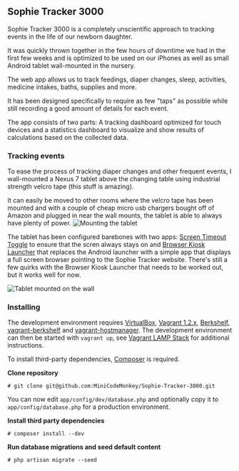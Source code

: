 ## Sophie Tracker 3000

Sophie Tracker 3000 is a completely unscientific approach to tracking events in the life of our newborn daughter.

It was quickly thrown together in the few hours of downtime we had in the first few weeks and is optimized to be used on our iPhones as well as small Android tablet wall-mounted in the nursery.

The web app allows us to track feedings, diaper changes, sleep, activities, medicine intakes, baths, supplies and more.

It has been designed specifically to require as few "taps" as possible while still recording a good amount of details for each event.

The app consists of two parts: A tracking dashboard optimized for touch devices and a statistics dashboard to visualize and show results of calculations based on the collected data.

### Tracking events

To ease the process of tracking diaper changes and other frequent events, I wall-mounted a Nexus 7 tablet above the changing table using industrial strength velcro tape (this stuff is amazing).

It can easily be moved to other rooms where the velcro tape has been mounted and with a couple of cheap micro usb chargers bought off of Amazon and plugged in near the wall mounts, the tablet is able to always have plenty of power.
![Mounting the tablet](http://i.imgur.com/UAOMHMV.jpg "Mounting the tablet")

The tablet has been configured barebones with two apps: [Screen Timeout Toggle](https://play.google.com/store/apps/details?id=com.chemdroid.screentimeouttoggle) to ensure that the scren always stays on and [Browser Kiosk Launcher](https://play.google.com/store/apps/details?id=com.droidhoster.launcher) that replaces the Android launcher with a simple app that displays a full screen browser pointing to the Sophie Tracker website. There's still a few quirks with the Browser Kiosk Launcher that needs to be worked out, but it works well for now.

![Tablet mounted on the wall](http://i.imgur.com/3ZrKWS4.jpg "Tablet mounted on the wall")

### Installing
The development environment requires [VirtualBox](https://www.virtualbox.org), [Vagrant 1.2.x](http://vagrantup.com), [Berkshelf](http://berkshelf.com), [vagrant-berkshelf](https://github.com/riotgames/vagrant-berkshelf) and [vagrant-hostmanager](https://github.com/smdahlen/vagrant-hostmanager).
The development environment can then be started with `vagrant up`, see [Vagrant LAMP Stack](https://github.com/MiniCodeMonkey/Vagrant-LAMP-Stack) for additional instructions.

To install third-party dependencies, [Composer](http://getcomposer.org/) is required.

**Clone repository**

	# git clone git@github.com:MiniCodeMonkey/Sophie-Tracker-3000.git

You can now edit `app/config/dev/database.php` and optionally copy it to `app/config/database.php` for a production environment.

**Install third party dependencies**

	# composer install --dev

**Run database migrations and seed default content**

	# php artisan migrate --seed
